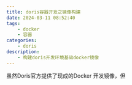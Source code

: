 ```yaml
---
title: doris容器开发之镜像构建
date: 2024-03-11 08:52:40
tags:
    - docker
    - 容器
categories:
    - doris
description:
    - 构建doris开发环境基础docker镜像
---
```


虽然Doris官方提供了现成的Docker 开发镜像，但